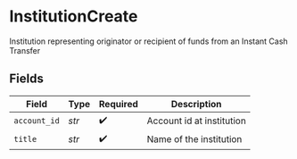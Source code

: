 # InstitutionCreate

Institution representing originator or recipient of funds from an Instant Cash Transfer


## Fields

| Field                     | Type                      | Required                  | Description               |
| ------------------------- | ------------------------- | ------------------------- | ------------------------- |
| `account_id`              | *str*                     | :heavy_check_mark:        | Account id at institution |
| `title`                   | *str*                     | :heavy_check_mark:        | Name of the institution   |